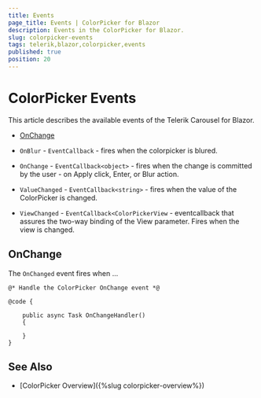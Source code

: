 ```yaml
---
title: Events
page_title: Events | ColorPicker for Blazor
description: Events in the ColorPicker for Blazor.
slug: colorpicker-events
tags: telerik,blazor,colorpicker,events
published: true
position: 20
---
```


# ColorPicker Events

This article describes the available events of the Telerik Carousel for Blazor.

* [OnChange](#onchange)

* `OnBlur` - `EventCallback` - fires when the colorpicker is blured.
* `OnChange` - `EventCallback<object>` - fires when the change is committed by the user - on Apply click, Enter, or Blur action.
* `ValueChanged` - `EventCallback<string>` - fires when the value of the ColorPicker is changed.
* `ViewChanged` - `EventCallback<ColorPickerView` - eventcallback that assures the two-way binding of the View parameter. Fires when the view is changed.


## OnChange

The `OnChanged` event fires when ...

````CSHTML
@* Handle the ColorPicker OnChange event *@

@code {

    public async Task OnChangeHandler()
    {
        
    }
}
````

## See Also

* [ColorPicker Overview]({%slug colorpicker-overview%})
